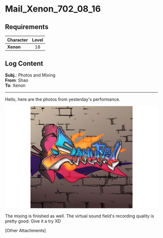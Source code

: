 # Mail_Xenon_702_08_16
## Requirements
|Character|Level|
|---------|:---:|
|**Xenon**| 18  |

## Log Content
**Subj.**: Photos and Mixing<br>
**From**: Shao<br>
**To**: Xenon
___
Hello, here are the photos from yesterday's performance.<br>


![xos1902.png](./attachments/xos1902.png)

The mixing is finished as well. The virtual sound field's recording quality is pretty good. Give it a try XD

[Other Attachments]
